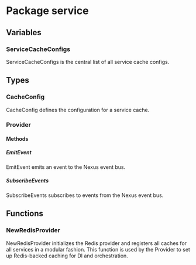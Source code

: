 # Package service

## Variables

### ServiceCacheConfigs

ServiceCacheConfigs is the central list of all service cache configs.

## Types

### CacheConfig

CacheConfig defines the configuration for a service cache.

### Provider

#### Methods

##### EmitEvent

EmitEvent emits an event to the Nexus event bus.

##### SubscribeEvents

SubscribeEvents subscribes to events from the Nexus event bus.

## Functions

### NewRedisProvider

NewRedisProvider initializes the Redis provider and registers all caches for all services in a
modular fashion. This function is used by the Provider to set up Redis-backed caching for DI and
orchestration.
